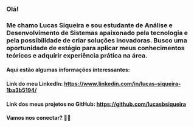 ### Olá!
### Me chamo Lucas Siqueira e sou estudante de Análise e Desenvolvimento de Sistemas apaixonado pela tecnologia e pela possibilidade de criar soluções inovadoras. Busco uma oportunidade de estágio para aplicar meus conhecimentos teóricos e adquirir experiência prática na área.

#### Aqui estão algumas informações interessantes:


#### Link do meu LinkedIn: https://www.linkedin.com/in/lucas-siqueira-1ba3b5194/
#### Link dos meus projetos no GitHub: https://github.com/lucasbsiqueira

#### Vamos nos conectar? 👋🏻
